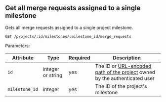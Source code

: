 ## Get all merge requests assigned to a single milestone

Gets all merge requests assigned to a single project milestone.

```plaintext
GET /projects/:id/milestones/:milestone_id/merge_requests
```

Parameters:

| Attribute      | Type           | Required | Description                                                                                                     |
|----------------|----------------|----------|-----------------------------------------------------------------------------------------------------------------|
| `id`           | integer or string | yes      | The ID or [URL-encoded path of the project](rest/index.md#namespaced-path-encoding) owned by the authenticated user |
| `milestone_id` | integer        | yes      | The ID of the project's milestone                                                                               |

